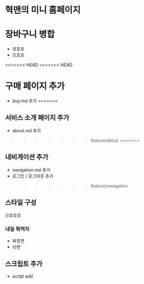# 혁맨의 미니 홈페이지

# 장바구니 병합
- 호호호
- 으흐흐

<<<<<<< HEAD
<<<<<<< HEAD
# 구매 페이지 추가

- buy.md 추가
=======
## 서비스 소개 페이지 추가
- about.md 추가
>>>>>>> feature/about
=======
## 내비게이션 추가

- navigation.md 추가
- 로그인 / 로그아웃 추가
>>>>>>> feature/navigation

## 스타일 구성

으흐흐흐

### 내일 뭐먹지

- 짜장면
- 라면

## 스크립트 추가

- script add
